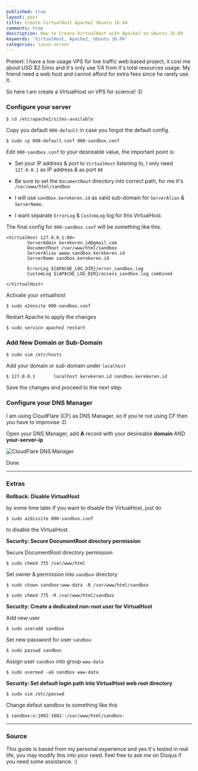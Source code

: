 ```yaml
---
published: true
layout: post
title: Create VirtualHost Apache2 Ubuntu 16.04
comments: true
description: How to Create VirtualHost with Apache2 on Ubuntu 16.04
keywords: 'VirtualHost, Apache2, Ubuntu 16.04'
categories: linux-server
---
```


Pretext: I have a low usage VPS for low traffic web based project, it cost me about USD $2.5/mo and it's only use 1/4 from it's total resources usage. My friend need a  web host and cannot afford for extra fees since he rarely use it.

So here I am create a VirtualHost on VPS for science! :D

### Configure your server
```
$ cd /etc/apache2/sites-available
```

Copy you default `000-default` in case you forgot the default config.
```
$ sudo cp 000-default.conf 000-sandbox.conf
```

Edit `000-sandbox.conf` to your desireable value, the important point is:

- Set your IP address & port to `VirtualHost` listening to, I only need `127.0.0.1` as IP address &  as port `80`

- Be sure to set the `DocumentRoot` directory into correct path, for me it's `/var/www/html/sandbox`

- I will use `sandbox.kerekeren.id` as valid sub-domain for `ServerAlias` & `ServerName`.

- I want separate `ErrorLog` & `CustomLog` log for this VirtualHost.


The final config for `000-sandbox.conf` will be something like this.

```
<VirtualHost 127.0.0.1:80>
        ServerAdmin kerekeren.id@gmail.com
        DocumentRoot /var/www/html/sandbox
        ServerAlias wwww.sandbox.kerekeren.id
        ServerName sandbox.kerekeren.id

        ErrorLog ${APACHE_LOG_DIR}/error_sandbox.log
        CustomLog ${APACHE_LOG_DIR}/access_sandbox.log combined

</VirtualHost>
```

Activate your virtualhost
```
$ sudo a2ensite 000-sandbox.conf
```

Restart Apache to apply the changes
```
$ sudo service apache2 restart
```

### Add New Domain or Sub-Domain
```
$ sudo vim /etc/hosts
```

Add your domain or sub-domain under `localhost`
```
$ 127.0.0.1       localhost kerekeren.id sandbox.kerekeren.id
```

Save the changes and proceed to the next step.

### Configure your DNS Manager

I am using CloudFlare (CF) as DNS Manager, so if you're not using CF then you have to improvise :D

Open your DNS Manager, add **A** record with your desireable **domain** AND **your-server-ip**

![CloudFlare DNS Manager]({{site.baseurl}}/static/img/_post/create-virtualhost-apache2-ubuntu-16.04/manage-cf-dns.png)

Done

---

### Extras

**Rollback: Disable VirtualHost**

by some time later if you want to disable the VirtualHost, just do
```
$ sudo a2dissite 000-sandbox.conf
```

to disable the VirtualHost.

**Security: Secure DocumentRoot directory permission**

Secure DocumentRoot directory permission
```
$ sudo chmod 755 /var/www/html
```

Set owner & permission into `sandbox` directory
```
$ sudo chown sandbox:www-data -R /var/www/html/sandbox
```

```
$ sudo chmod 775 -R /var/www/html/sandbox
```

**Security: Create a dedicated non-root user for VirtualHost**

Add new user
```
$ sudo useradd sandbox
```

Set new password for user `sandbox`
```
$ sudo passwd sandbox
```

Assign user `sandbox` into group `www-data`
```
$ sudo usermod -aG sandbox www-data
```

**Security: Set default login path into VirtualHost web root directory**
```
$ sudo vim /etc/passwd
```

Change defaut sandbox to something like this
```
$ sandbox:x:1002:1002::/var/www/html/sandbox:
```
---

### Source

This guide is based from my personal experience and yes it's tested in real life, you may modify this into your need. Feel free to ask me on Disqus if you need some assistance. :)
